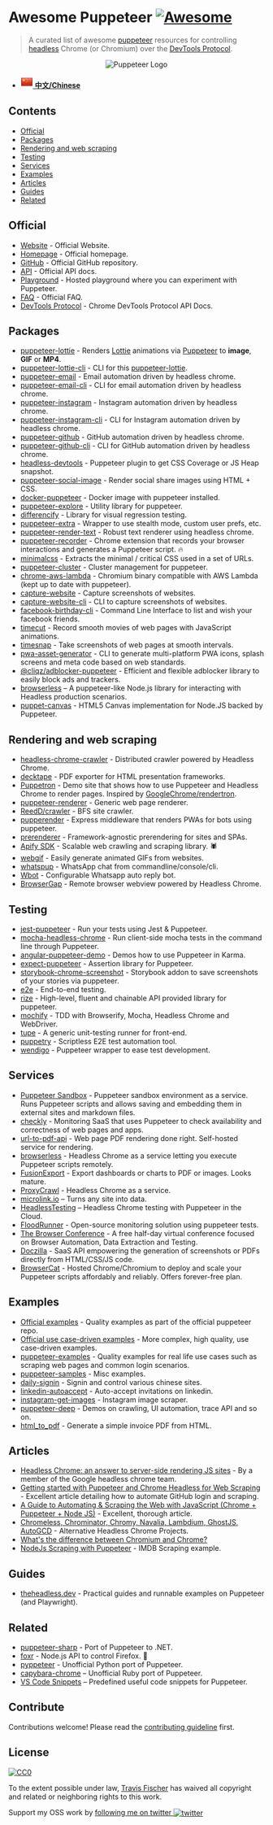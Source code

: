 # Awesome Puppeteer [![Awesome](https://awesome.re/badge.svg)](https://awesome.re)

> A curated list of awesome [puppeteer](https://developers.google.com/web/tools/puppeteer/) resources for controlling [headless](https://developers.google.com/web/updates/2017/04/headless-chrome) Chrome (or Chromium) over the [DevTools Protocol](https://chromedevtools.github.io/devtools-protocol/).

<p align="center">
  <img src="https://raw.githubusercontent.com/transitive-bullshit/awesome-puppeteer/master/logo.png" alt="Puppeteer Logo" width="200" />
</p>

- [![china](https://raw.githubusercontent.com/gosquared/flags/master/flags/flags/shiny/24/China.png) **中文/Chinese**](https://github.com/transitive-bullshit/awesome-puppeteer/blob/master/readme.zh.md)


## Contents

- [Official](#official)
- [Packages](#packages)
- [Rendering and web scraping](#rendering-and-web-scraping)
- [Testing](#testing)
- [Services](#services)
- [Examples](#examples)
- [Articles](#articles)
- [Guides](#guides)
- [Related](#related)


## Official

- [Website](https://pptr.dev) - Official Website.
- [Homepage](https://developers.google.com/web/tools/puppeteer) - Official homepage.
- [GitHub](https://github.com/GoogleChrome/puppeteer) - Official GitHub repository.
- [API](https://github.com/GoogleChrome/puppeteer/blob/master/docs/api.md) - Official API docs.
- [Playground](https://try-puppeteer.appspot.com) - Hosted playground where you can experiment with Puppeteer.
- [FAQ](https://developers.google.com/web/tools/puppeteer/faq) - Official FAQ.
- [DevTools Protocol](https://chromedevtools.github.io/devtools-protocol/) - Chrome DevTools Protocol API Docs.


## Packages

- [puppeteer-lottie](https://github.com/transitive-bullshit/puppeteer-lottie) - Renders [Lottie](http://airbnb.io/lottie) animations via [Puppeteer](https://github.com/GoogleChrome/puppeteer) to **image**, **GIF** or **MP4**.
- [puppeteer-lottie-cli](https://github.com/transitive-bullshit/puppeteer-lottie-cli) - CLI for this [puppeteer-lottie](https://github.com/transitive-bullshit/puppeteer-lottie).
- [puppeteer-email](https://github.com/transitive-bullshit/puppeteer-email) - Email automation driven by headless chrome.
- [puppeteer-email-cli](https://github.com/transitive-bullshit/puppeteer-email/tree/master/packages/puppeteer-email-cli) - CLI for email automation driven by headless chrome.
- [puppeteer-instagram](https://github.com/transitive-bullshit/puppeteer-instagram) - Instagram automation driven by headless chrome.
- [puppeteer-instagram-cli](https://github.com/transitive-bullshit/puppeteer-instagram-cli) - CLI for Instagram automation driven by headless chrome.
- [puppeteer-github](https://github.com/transitive-bullshit/puppeteer-github) - GitHub automation driven by headless chrome.
- [puppeteer-github-cli](https://github.com/transitive-bullshit/puppeteer-github-cli) - CLI for GitHub automation driven by headless chrome.
- [headless-devtools](https://github.com/cowchimp/headless-devtools) - Puppeteer plugin to get CSS Coverage or JS Heap snapshot.
- [puppeteer-social-image](https://github.com/chrisvxd/puppeteer-social-image) - Render social share images using HTML + CSS.
- [docker-puppeteer](https://github.com/alekzonder/docker-puppeteer) - Docker image with puppeteer installed.
- [puppeteer-explore](https://github.com/laispace/puppeteer-explore) - Utility library for puppeteer.
- [differencify](https://github.com/NimaSoroush/differencify) - Library for visual regression testing.
- [puppeteer-extra](https://github.com/berstend/puppeteer-extra) - Wrapper to use stealth mode, custom user prefs, etc.
- [puppeteer-render-text](https://github.com/transitive-bullshit/puppeteer-render-text) - Robust text renderer using headless chrome.
- [puppeteer-recorder](https://github.com/checkly/puppeteer-recorder) - Chrome extension that records your browser interactions and generates a Puppeteer script. 🔥
- [minimalcss](https://github.com/peterbe/minimalcss) - Extracts the minimal / critical CSS used in a set of URLs.
- [puppeteer-cluster](https://github.com/thomasdondorf/puppeteer-cluster) - Cluster management for puppeteer.
- [chrome-aws-lambda](https://github.com/alixaxel/chrome-aws-lambda) - Chromium binary compatible with AWS Lambda (kept up to date with puppeteer).
- [capture-website](https://github.com/sindresorhus/capture-website) - Capture screenshots of websites.
- [capture-website-cli](https://github.com/sindresorhus/capture-website-cli) - CLI to capture screenshots of websites.
- [facebook-birthday-cli](https://github.com/igniteram/facebook-birthday-cli) - Command Line Interface to list and wish your facebook friends.
- [timecut](https://github.com/tungs/timecut) - Record smooth movies of web pages with JavaScript animations.
- [timesnap](https://github.com/tungs/timesnap) - Take screenshots of web pages at smooth intervals.
- [pwa-asset-generator](https://github.com/onderceylan/pwa-asset-generator) - CLI to generate multi-platform PWA icons, splash screens and meta code based on web standards.
- [@cliqz/adblocker-puppeteer](https://github.com/cliqz-oss/adblocker/tree/master/packages/adblocker-puppeteer) - Efficient and flexible adblocker library to easily block ads and trackers.
- [browserless](https://browserless.js.org) – A puppeteer-like Node.js library for interacting with Headless production scenarios.
- [puppet-canvas](https://github.com/pshihn/puppet-canvas) - HTML5 Canvas implementation for Node.JS backed by Puppeteer.

## Rendering and web scraping

- [headless-chrome-crawler](https://github.com/yujiosaka/headless-chrome-crawler) - Distributed crawler powered by Headless Chrome.
- [decktape](https://github.com/astefanutti/decktape) - PDF exporter for HTML presentation frameworks.
- [Puppetron](https://github.com/cheeaun/puppetron) - Demo site that shows how to use Puppeteer and Headless Chrome to render pages. Inspired by [GoogleChrome/rendertron](https://github.com/GoogleChrome/rendertron).
- [puppeteer-renderer](https://github.com/zenato/puppeteer-renderer) - Generic web page renderer.
- [ReedD/crawler](https://github.com/ReedD/crawler) - BFS site crawler.
- [pupperender](https://github.com/LasaleFamine/pupperender) - Express middleware that renders PWAs for bots using puppeteer.
- [prerenderer](https://github.com/Tribex/prerenderer) - Framework-agnostic prerendering for sites and SPAs.
- [Apify SDK](https://github.com/apifytech/apify-js) - Scalable web crawling and scraping library. 🕷️
- [webgif](https://github.com/anishkny/webgif) - Easily generate animated GIFs from websites.
- [whatspup](https://github.com/sarfraznawaz2005/whatspup) - WhatsApp chat from commandline/console/cli.
- [Wbot](https://github.com/vasani-arpit/WBOT) - Configurable Whatsapp auto reply bot.
- [BrowserGap](https://github.com/dosyago/BrowserGap) - Remote browser webview powered by Headless Chrome.

## Testing

- [jest-puppeteer](https://github.com/smooth-code/jest-puppeteer) - Run your tests using Jest & Puppeteer.
- [mocha-headless-chrome](https://github.com/direct-adv-interfaces/mocha-headless-chrome) - Run client-side mocha tests in the command line through Puppeteer.
- [angular-puppeteer-demo](https://github.com/Quramy/angular-puppeteer-demo) - Demos how to use Puppeteer in Karma.
- [expect-puppeteer](https://github.com/smooth-code/jest-puppeteer/tree/master/packages/expect-puppeteer) - Assertion library for Puppeteer.
- [storybook-chrome-screenshot](https://github.com/tsuyoshiwada/storybook-chrome-screenshot) - Storybook addon to save screenshots of your stories via puppeteer.
- [e2e](https://github.com/dollarshaveclub/e2e) - End-to-end testing.
- [rize](https://github.com/g-plane/rize) - High-level, fluent and chainable API provided library for puppeteer.
- [mochify](https://github.com/mantoni/mochify.js) - TDD with Browserify, Mocha, Headless Chrome and WebDriver.
- [tupe](https://github.com/jl-/tupe) - A generic unit-testing runner for front-end.
- [puppetry](https://puppetry.app/) - Scriptless E2E test automation tool.
- [wendigo](https://github.com/angrykoala/wendigo) - Puppeteer wrapper to ease test development.

## Services

- [Puppeteer Sandbox](https://puppeteersandbox.com) - Puppeteer sandbox environment as a service. Runs Puppeteer scripts and allows saving and embedding them in external sites and markdown files.
- [checkly](https://checklyhq.com) - Monitoring SaaS that uses Puppeteer to check availability and correctness of web pages and apps.
- [url-to-pdf-api](https://github.com/alvarcarto/url-to-pdf-api) - Web page PDF rendering done right. Self-hosted service for rendering.
- [browserless](https://github.com/joelgriffith/browserless) - Headless Chrome as a service letting you execute Puppeteer scripts remotely.
- [FusionExport](https://www.fusioncharts.com/fusionexport) - Export dashboards or charts to PDF or images. Looks mature.
- [ProxyCrawl](https://proxycrawl.com) - Headless Chrome as a service.
- [microlink.io](https://microlink.io) – Turns any site into data.
- [HeadlessTesting](https://headlesstesting.com) – Headless Chrome testing with Puppeteer in the Cloud.
- [FloodRunner](https://floodrunner.dev) - Open-source monitoring solution using puppeteer tests.
- [The Browser Conference](https://www.accelevents.com/e/the-browser-conference-23) - A free half-day virtual conference focused on Browser Automation, Data Extraction and Testing.
- [Doczilla](https://www.doczilla.app) - SaaS API empowering the generation of screenshots or PDFs directly from HTML/CSS/JS code.
- [BrowserCat](https://www.browsercat.com) - Hosted Chrome/Chromium to deploy and scale your Puppeteer scripts affordably and reliably. Offers forever-free plan.

## Examples

- [Official examples](https://github.com/puppeteer/puppeteer/tree/main/examples) - Quality examples as part of the official puppeteer repo.
- [Official use case-driven examples](https://github.com/GoogleChromeLabs/puppeteer-examples) - More complex, high quality, use case-driven examples.
- [puppeteer-examples](https://github.com/checkly/puppeteer-examples) - Quality examples for real life use cases such as scraping web pages and common login scenarios.
- [puppeteer-samples](https://github.com/sweekson/puppeteer-samples) - Misc examples.
- [daily-signin](https://github.com/yidinghan/daily-signin) - Signin and control various chinese sites.
- [linkedin-autoaccept](https://github.com/MRdotB/linkedin-autoaccept) - Auto-accept invitations on linkedin.
- [instagram-get-images](https://github.com/aofdev/instagram-get-images) - Instagram image scraper.
- [puppeteer-deep](https://github.com/zhentaoo/puppeteer-deep) - Demos on crawling, UI automation, trace API and so on.
- [html_to_pdf](https://github.com/chuongtrh/html_to_pdf) - Generate a simple invoice PDF from HTML.

## Articles

- [Headless Chrome: an answer to server-side rendering JS sites](https://developers.google.com/web/tools/puppeteer/articles/ssr) - By a member of the Google headless chrome team.
- [Getting started with Puppeteer and Chrome Headless for Web Scraping](https://medium.com/@e_mad_ehsan/getting-started-with-puppeteer-and-chrome-headless-for-web-scrapping-6bf5979dee3e) - Excellent article detailing how to automate GitHub login and scraping.
- [A Guide to Automating & Scraping the Web with JavaScript (Chrome + Puppeteer + Node JS)](https://codeburst.io/a-guide-to-automating-scraping-the-web-with-javascript-chrome-puppeteer-node-js-b18efb9e9921) - Excellent, thorough article.
- [Chromeless, Chrominator, Chromy, Navalia, Lambdium, GhostJS, AutoGCD](https://medium.com/@kensoh/chromeless-chrominator-chromy-navalia-lambdium-ghostjs-autogcd-ef34bcd26907) - Alternative Headless Chrome Projects.
- [What's the difference between Chromium and Chrome?](https://www.howtogeek.com/202825/what%E2%80%99s-the-difference-between-chromium-and-chrome/)
- [NodeJs Scraping with Puppeteer](https://learnscraping.com/nodejs-web-scraping-with-puppeteer/) - IMDB Scraping example.

## Guides

- [theheadless.dev](https://theheadless.dev) - Practical guides and runnable examples on Puppeteer (and Playwright).

## Related

- [puppeteer-sharp](https://github.com/kblok/puppeteer-sharp) - Port of Puppeteer to .NET.
- [foxr](https://github.com/deepsweet/foxr) - Node.js API to control Firefox. 🦊
- [pyppeteer](https://github.com/pyppeteer/pyppeteer) - Unofficial Python port of Puppeteer.
- [capybara-chrome](https://github.com/carezone/capybara-chrome) – Unofficial Ruby port of Puppeteer.
- [VS Code Snippets](https://github.com/nitayneeman/vscode-puppeteer-snippets) – Predefined useful code snippets for Puppeteer.


## Contribute

Contributions welcome! Please read the [contributing guideline](contributing.md) first.


## License

[![CC0](http://mirrors.creativecommons.org/presskit/buttons/88x31/svg/cc-zero.svg)](http://creativecommons.org/publicdomain/zero/1.0)

To the extent possible under law, [Travis Fischer](https://github.com/transitive-bullshit) has waived all copyright and related or neighboring rights to this work.

Support my OSS work by <a href="https://twitter.com/transitive_bs">following me on twitter <img src="https://storage.googleapis.com/saasify-assets/twitter-logo.svg" alt="twitter" height="24px" align="center"></a>
